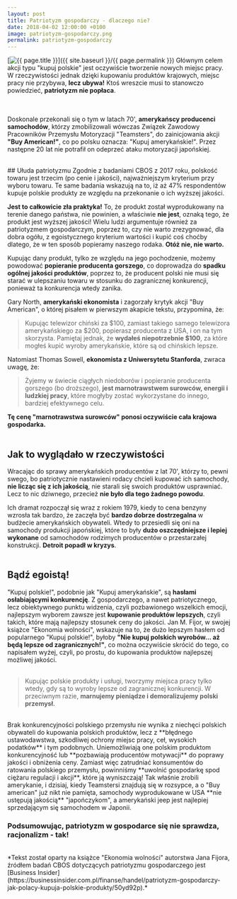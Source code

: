 ```yaml
---
layout: post
title: Patriotyzm gospodarczy - dlaczego nie?
date: 2018-04-02 12:00:00 +0100
image: patriotyzm-gospodarczy.png
permalink: patriotyzm-gospodarczy
---
```


[<img src="{{ site.baseurl }}/images/thumbnails/{{ page.image }}" alt="{{ page.title }}"/>]({{ site.baseurl }}/{{ page.permalink }})
Głównym celem akcji typu "kupuj polskie" jest oczywiście tworzenie nowych miejsc pracy. W rzeczywistości jednak dzięki kupowaniu produktów krajowych, miejsc pracy nie przybywa, **lecz ubywa!** Ktoś wreszcie musi to stanowczo powiedzieć, **patriotyzm nie popłaca**.
<!--more-->
<br/><br/>
Doskonale przekonali się o tym w latach 70', **amerykańscy producenci samochodów**, którzy zmobilizowali wówczas Związek Zawodowy Pracowników Przemysłu Motoryzacji "Teamsters", do zainicjowania akcji **"Buy American!"**, co po polsku oznacza: "Kupuj amerykańskie!". Przez następne 20 lat nie potrafił on odeprzeć ataku motoryzacji japońskiej.

<br/>
## Ułuda patriotyzmu
Zgodnie z badaniami CBOS z 2017 roku, polskość towaru jest trzecim (po cenie i jakości), najważniejszym kryterium przy wyboru towaru. Te same badania wskazują na to, iż aż 47% respondentów kupuje polskie produkty ze względu na przekonanie o ich wyższej jakości.

**Jest to całkowicie zła praktyka!** To, że produkt został wyprodukowany na terenie danego państwa, nie powinien, a właściwie **nie jest**, oznaką tego, że produkt jest wyższej jakości! Wielu ludzi argumentuje również za patriotyzmem gospodarczym, poprzez to, czy nie warto zrezygnować, dla dobra ogółu, z egoistycznego kryterium wartości i kupić coś choćby dlatego, że w ten sposób popieramy naszego rodaka. **Otóż nie, nie warto.**

Kupując dany produkt, tylko ze względu na jego pochodzenie, możemy powodować **popieranie producenta gorszego**, co doprowadza do **spadku ogólnej jakości produktów**, poprzez to, że producent polski nie musi się starać w ulepszaniu towaru w stosunku do zagranicznej konkurencji, ponieważ ta konkurencja wtedy zanika.

Gary North, **amerykański ekonomista** i zagorzały krytyk akcji "Buy American", o której pisałem w pierwszym akapicie tekstu, przypomina, że:
> Kupując telewizor chiński za $100, zamiast takiego samego telewizora amerykańskiego za $200, popierasz producenta z USA, i on na tym skorzysta. Pamiętaj jednak, że **wydałeś niepotrzebnie $100**, za które mogłeś kupić wyroby amerykańskie, które są od chińskich lepsze.

Natomiast Thomas Sowell, **ekonomista z Uniwersytetu Stanforda**, zwraca uwagę, że:
> Żyjemy w świecie ciągłych niedoborów i popieranie producenta gorszego (bo droższego), **jest marnotrawstwem surowców, energii i ludzkiej pracy**, które mogłyby zostać wykorzystane do innego, bardziej efektywnego celu.

**Tę cenę "marnotrawstwa surowców" ponosi oczywiście cała krajowa gospodarka.**
<br/><br/>

## Jak to wyglądało w rzeczywistości
Wracając do sprawy amerykańskich producentów z lat 70', którzy to, pewni swego, bo patriotycznie nastawieni rodacy chcieli kupować ich samochody, **nie licząc się z ich jakością**, nie starali się swoich produktów usprawniać. Lecz to nic dziwnego, przecież **nie było dla tego żadnego powodu**.

Ich dramat rozpoczął się wraz z rokiem 1979, kiedy to cena benzyny wzrosła tak bardzo, że zaczęła być **bardzo dobrze dostrzegalna** w budżecie amerykańskich obywateli. Wtedy to przesiedli się oni na samochody produkcji japońskiej, które to były **dużo oszczędniejsze i lepiej wykonane** od samochodów rodzimych producentów o przestarzałej konstrukcji. **Detroit popadł w kryzys**.
<br/><br/>
## Bądź egoistą!
"Kupuj polskie!", podobnie jak "Kupuj amerykańskie", są **hasłami osłabiającymi konkurencję**. Z gospodarczego, a nawet patriotycznego, lecz obiektywnego punktu widzenia, czyli pozbawionego wszelkich emocji, najlepszym wyborem zawsze jest **kupowanie produktów lepszych**, czyli takich, które mają najlepszy stosunek ceny do jakości. Jan M. Fijor, w swojej książce "Ekonomia wolności", wskazuje na to, że dużo lepszym hasłem od popularnego "Kupuj polskie!", byłoby **"Nie kupuj polskich wyrobów... aż będą lepsze od zagranicznych!"**, co można oczywiście skrócić do tego, co napisałem wyżej, czyli, po prostu, do kupowania produktów najlepszej możliwej jakości.
<br/><br/>

> Kupując polskie produkty i usługi, tworzymy miejsca pracy tylko wtedy, gdy są to wyroby lepsze od zagranicznej konkurencji. W przeciwnym razie, **marnujemy pieniądze i demoralizujemy polski przemysł.**

<br/>
Brak konkurencyjności polskiego przemysłu nie wynika z niechęci polskich obywateli do kupowania polskich produktów, lecz z **błędnego ustawodawstwa, szkodliwej ochrony miejsc pracy, ceł, wysokich podatków** i tym podobnych. Uniemożliwiają one polskim produktom konkurencyjność lub **pozbawiają producentów motywacji** do poprawy jakości i obniżenia ceny. Zamiast więc zatrudniać konsumentów do ratowania polskiego przemysłu, powinniśmy **uwolnić gospodarkę spod ciężaru regulacji i akcji**, które ją wyniszczają! Tak właśnie zrobili amerykanie, i dzisiaj, kiedy Teamstersi znajdują się w rozsypce, a o "Buy american" już nikt nie pamięta, samochody wyprodukowane w USA **nie ustępują jakością** "japończykom", a amerykański jeep jest najlepiej sprzedającym się samochodem w Japonii.

### Podsumowując, patriotyzm w gospodarce się nie sprawdza, racjonalizm - tak!
<br/>
*Tekst został oparty na książce "Ekonomia wolności" autorstwa Jana Fijora, źródłem badań CBOS dotyczących patriotyzmu gospodarczego jest [Business Insider](https://businessinsider.com.pl/finanse/handel/patriotyzm-gospodarczy-jak-polacy-kupuja-polskie-produkty/50yd92p).*
